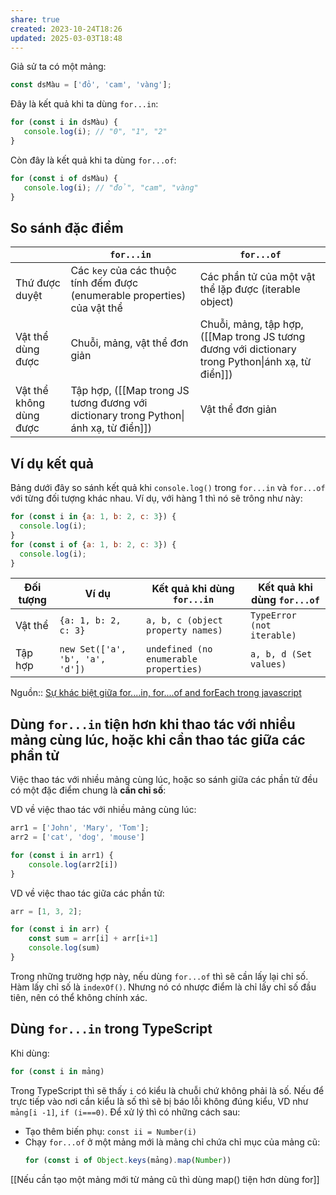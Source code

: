 ```yaml
---
share: true
created: 2023-10-24T18:26
updated: 2025-03-03T18:48
---
```

Giả sử ta có một mảng:
```js
const dsMàu = ['đỏ', 'cam', 'vàng'];
```
Đây là kết quả khi ta dùng `for...in`:
```js
for (const i in dsMàu) {
   console.log(i); // "0", "1", "2"
}
```
Còn đây là kết quả khi ta dùng `for...of`:
```js
for (const i of dsMàu) {
   console.log(i); // "đỏ", "cam", "vàng"
}
```

## So sánh đặc điểm

|                         | `for...in`                                                                           | `for...of`                                                                                        |
| ----------------------- | ------------------------------------------------------------------------------------ | ------------------------------------------------------------------------------------------------- |
| Thứ được duyệt          | Các `key` của các thuộc tính đếm được (enumerable properties) của vật thể            | Các phần tử của một vật thể lặp được (iterable object)                                            |
| Vật thể dùng được       | Chuỗi, mảng, vật thể đơn giản                                                        | Chuỗi, mảng, tập hợp, ([[Map trong JS tương đương với dictionary trong Python\|ánh xạ, từ điển]]) |
| Vật thể không dùng được | Tập hợp, ([[Map trong JS tương đương với dictionary trong Python\|ánh xạ, từ điển]]) | Vật thể đơn giản                                                                                  |

## Ví dụ kết quả
Bảng dưới đây so sánh kết quả khi `console.log()` trong `for...in` và `for...of` với từng đối tượng khác nhau. Ví dụ, với hàng 1 thì nó sẽ trông như này:
```js
for (const i in {a: 1, b: 2, c: 3}) {
  console.log(i);
}
for (const i of {a: 1, b: 2, c: 3}) {
  console.log(i);
}
```

| Đối tượng | Ví dụ                           | Kết quả khi dùng `for...in`            | Kết quả khi dùng `for...of` |
| --------- | ------------------------------- | -------------------------------------- | --------------------------- |
| Vật thể   | `{a: 1, b: 2, c: 3}`            | `a, b, c (object property names)`      | `TypeError (not iterable)`  |
| Tập hợp   | `new Set(['a', 'b', 'a', 'd'])` | `undefined (no enumerable properties)` | `a, b, d (Set values)`      |

Nguồn:: [Sự khác biệt giữa for....in, for....of and forEach trong javascript](https://anonystick.com/blog-developer/su-khac-biet-giua-forin-forof-and-foreach-trong-javascript-2020041337746860)

## Dùng `for...in` tiện hơn khi thao tác với nhiều mảng cùng lúc, hoặc khi cần thao tác giữa các phần tử
Việc thao tác với nhiều mảng cùng lúc, hoặc so sánh giữa các phần tử đều có một đặc điểm chung là **cần chỉ số**:

VD về việc thao tác với nhiều mảng cùng lúc:
```js
arr1 = ['John', 'Mary', 'Tom']; 
arr2 = ['cat', 'dog', 'mouse']

for (const i in arr1) {
    console.log(arr2[i])
}
```

VD về việc thao tác giữa các phần tử:
```js
arr = [1, 3, 2]; 

for (const i in arr) {
    const sum = arr[i] + arr[i+1]
    console.log(sum)
}
```

Trong những trường hợp này, nếu dùng `for...of` thì sẽ cần lấy lại chỉ số. Hàm lấy chỉ số là `indexOf()`. Nhưng nó có nhược điểm là chỉ lấy chỉ số đầu tiên, nên có thể không chính xác.

## Dùng `for...in` trong TypeScript
Khi dùng:
```js
for (const i in mảng)
```
Trong TypeScript thì sẽ thấy `i` có kiểu là chuỗi chứ không phải là số. Nếu để trực tiếp vào nơi cần kiểu là số thì sẽ bị báo lỗi không đúng kiểu, VD như `mảng[i -1]`, `if (i===0)`. Để xử lý thì có những cách sau:
- Tạo thêm biến phụ: `const ii = Number(i)`
- Chạy `for...of` ở một mảng mới là mảng chỉ chứa chỉ mục của mảng cũ:
  ```js
  for (const i of Object.keys(mảng).map(Number))
  ```

[[Nếu cần tạo một mảng mới từ mảng cũ thì dùng map() tiện hơn dùng for]] 